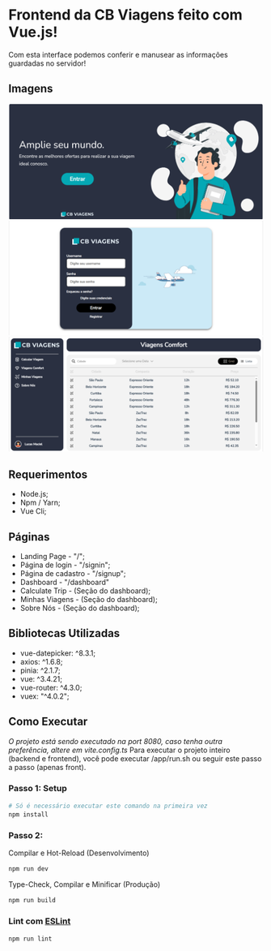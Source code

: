 # Frontend da CB Viagens feito com Vue.js!
Com esta interface podemos conferir e manusear as informações guardadas no servidor!

## Imagens
![Home](../../recording/home.png)
![Login](../../recording/login.png)
![Dashboard](../../recording/dashboard.png)

## Requerimentos
- Node.js;
- Npm / Yarn;
- Vue Cli;

## Páginas
- Landing Page - "/";
- Página de login - "/signin";
- Página de cadastro - "/signup";
- Dashboard - "/dashboard"
- Calculate Trip - (Seção do dashboard);
- Minhas Viagens - (Seção do dashboard);
- Sobre Nós - (Seção do dashboard);

## Bibliotecas Utilizadas
- vue-datepicker: ^8.3.1;
- axios: ^1.6.8;
- pinia: ^2.1.7;
- vue: ^3.4.21;
- vue-router: ^4.3.0;
- vuex: "^4.0.2";

## Como Executar
_O projeto está sendo executado na port 8080, caso tenha outra preferência, altere em vite.config.ts_
Para executar o projeto inteiro (backend e frontend), você pode executar /app/run.sh ou seguir este passo a passo (apenas front).

### Passo 1: Setup

```sh
# Só é necessário executar este comando na primeira vez
npm install
```

### Passo 2: 
Compilar e Hot-Reload (Desenvolvimento)
```sh
npm run dev
```

Type-Check, Compilar e Minificar (Produção)
```sh
npm run build
```

### Lint com [ESLint](https://eslint.org/)

```sh
npm run lint
```
